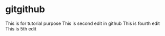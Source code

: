 # gitgithub
This is for tutorial purpose
This is second edit in github
This is fourth edit
This is 5th edit
